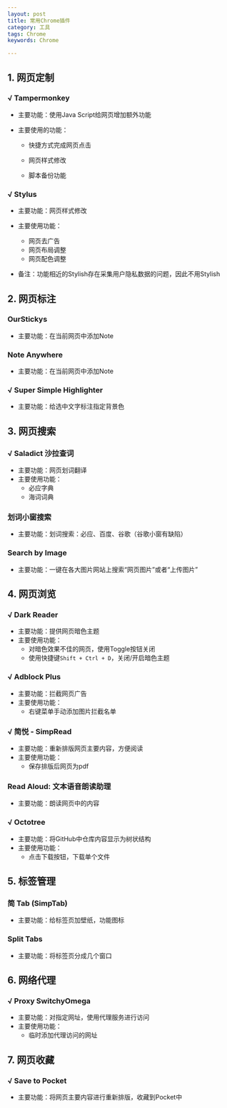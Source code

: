 ```yaml
---
layout: post
title: 常用Chrome插件
category: 工具
tags: Chrome
keywords: Chrome

---
```


## 1. 网页定制

### √ Tampermonkey

- 主要功能：使用Java Script给网页增加额外功能

- 主要使用的功能：

  - 快捷方式完成网页点击

  - 网页样式修改

  - 脚本备份功能

### √ Stylus

- 主要功能：网页样式修改

- 主要使用功能：
  - 网页去广告
  - 网页布局调整
  - 网页配色调整

- 备注：功能相近的Stylish存在采集用户隐私数据的问题，因此不用Stylish



## 2. 网页标注

### OurStickys

- 主要功能：在当前网页中添加Note

### Note Anywhere

- 主要功能：在当前网页中添加Note

### √ Super Simple Highlighter

- 主要功能：给选中文字标注指定背景色


## 3. 网页搜索

### √ Saladict 沙拉查词

- 主要功能：网页划词翻译
- 主要使用功能：
  - 必应字典
  - 海词词典

### 划词小窗搜索

- 主要功能：划词搜索：必应、百度、谷歌（谷歌小窗有缺陷）

### Search by Image

- 主要功能：一键在各大图片网站上搜索“网页图片”或者“上传图片”


## 4. 网页浏览

### √ Dark Reader

- 主要功能：提供网页暗色主题
- 主要使用功能：
  - 对暗色效果不佳的网页，使用Toggle按钮关闭
  - 使用快捷键`Shift + Ctrl + D`，关闭/开启暗色主题

### √ Adblock Plus

- 主要功能：拦截网页广告
- 主要使用功能：
  - 右键菜单手动添加图片拦截名单

### √ 简悦 - SimpRead

- 主要功能：重新排版网页主要内容，方便阅读
- 主要使用功能：
  - 保存排版后网页为pdf

### Read Aloud: 文本语音朗读助理

- 主要功能：朗读网页中的内容

### √ Octotree

- 主要功能：将GitHub中仓库内容显示为树状结构
- 主要使用功能：
  - 点击下载按钮，下载单个文件



## 5. 标签管理

### 简 Tab (SimpTab)

- 主要功能：给标签页加壁纸，功能图标

### Split Tabs

- 主要功能：将标签页分成几个窗口


## 6. 网络代理

### √ Proxy SwitchyOmega

- 主要功能：对指定网址，使用代理服务进行访问
- 主要使用功能：
  - 临时添加代理访问的网址



## 7. 网页收藏

### √ Save to Pocket

- 主要功能：将网页主要内容进行重新排版，收藏到Pocket中
